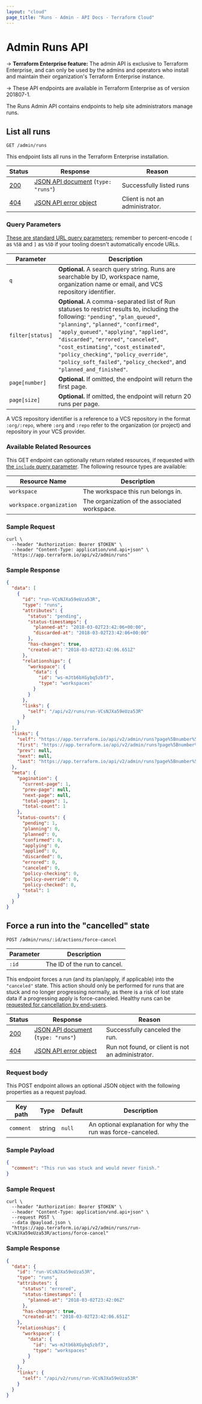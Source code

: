 ```yaml
---
layout: "cloud"
page_title: "Runs - Admin - API Docs - Terraform Cloud"
---
```


[200]: https://developer.mozilla.org/en-US/docs/Web/HTTP/Status/200
[201]: https://developer.mozilla.org/en-US/docs/Web/HTTP/Status/201
[202]: https://developer.mozilla.org/en-US/docs/Web/HTTP/Status/202
[204]: https://developer.mozilla.org/en-US/docs/Web/HTTP/Status/204
[400]: https://developer.mozilla.org/en-US/docs/Web/HTTP/Status/400
[401]: https://developer.mozilla.org/en-US/docs/Web/HTTP/Status/401
[403]: https://developer.mozilla.org/en-US/docs/Web/HTTP/Status/403
[404]: https://developer.mozilla.org/en-US/docs/Web/HTTP/Status/404
[409]: https://developer.mozilla.org/en-US/docs/Web/HTTP/Status/409
[412]: https://developer.mozilla.org/en-US/docs/Web/HTTP/Status/412
[422]: https://developer.mozilla.org/en-US/docs/Web/HTTP/Status/422
[429]: https://developer.mozilla.org/en-US/docs/Web/HTTP/Status/429
[500]: https://developer.mozilla.org/en-US/docs/Web/HTTP/Status/500
[504]: https://developer.mozilla.org/en-US/docs/Web/HTTP/Status/504
[JSON API document]: /docs/cloud/api/index.html#json-api-documents
[JSON API error object]: http://jsonapi.org/format/#error-objects

# Admin Runs API

-> **Terraform Enterprise feature:** The admin API is exclusive to Terraform Enterprise, and can only be used by the admins and operators who install and maintain their organization's Terraform Enterprise instance.

-> These API endpoints are available in Terraform Enterprise as of version 201807-1.

The Runs Admin API contains endpoints to help site administrators manage runs.

## List all runs

`GET /admin/runs`

This endpoint lists all runs in the Terraform Enterprise installation.

Status  | Response                               | Reason
--------|----------------------------------------|----------
[200][] | [JSON API document][] (`type: "runs"`) | Successfully listed runs
[404][] | [JSON API error object][]              | Client is not an administrator.


### Query Parameters

[These are standard URL query parameters](../index.html#query-parameters); remember to percent-encode `[` as `%5B` and `]` as `%5D` if your tooling doesn't automatically encode URLs.

Parameter           | Description
--------------------|------------
`q`                 | **Optional.** A search query string. Runs are searchable by ID, workspace name, organization name or email, and VCS repository identifier.
`filter[status]`    | **Optional.** A comma-separated list of Run statuses to restrict results to, including the following: `"pending"`, `"plan_queued"`, `"planning"`, `"planned"`, `"confirmed"`, `"apply_queued"`, `"applying"`, `"applied"`, `"discarded"`, `"errored"`, `"canceled"`, `"cost_estimating"`, `"cost_estimated"`, `"policy_checking"`, `"policy_override"`, `"policy_soft_failed"`, `"policy_checked"`, and `"planned_and_finished"`.
`page[number]`      | **Optional.** If omitted, the endpoint will return the first page.
`page[size]`        | **Optional.** If omitted, the endpoint will return 20 runs per page.

A VCS repository identifier is a reference to a VCS repository in the format `:org/:repo`, where `:org` and `:repo` refer to the organization (or project) and repository in your VCS provider.

### Available Related Resources

This GET endpoint can optionally return related resources, if requested with [the `include` query parameter](../index.html#inclusion-of-related-resources). The following resource types are available:

Resource Name            | Description
-------------------------|------------
`workspace`              | The workspace this run belongs in.
`workspace.organization` | The organization of the associated workspace.

### Sample Request

```shell
curl \
  --header "Authorization: Bearer $TOKEN" \
  --header "Content-Type: application/vnd.api+json" \
  "https://app.terraform.io/api/v2/admin/runs"
```

### Sample Response

```json
{
  "data": [
    {
      "id": "run-VCsNJXa59eUza53R",
      "type": "runs",
      "attributes": {
        "status": "pending",
        "status-timestamps": {
          "planned-at": "2018-03-02T23:42:06+00:00",
          "discarded-at": "2018-03-02T23:42:06+00:00"
        },
        "has-changes": true,
        "created-at": "2018-03-02T23:42:06.651Z"
      },
      "relationships": {
        "workspace": {
          "data": {
            "id": "ws-mJtb6bXGybq5zbf3",
            "type": "workspaces"
          }
        }
      },
      "links": {
        "self": "/api/v2/runs/run-VCsNJXa59eUza53R"
      }
    }
  ],
  "links": {
    "self": "https://app.terraform.io/api/v2/admin/runs?page%5Bnumber%5D=1&page%5Bsize%5D=20",
    "first": "https://app.terraform.io/api/v2/admin/runs?page%5Bnumber%5D=1&page%5Bsize%5D=20",
    "prev": null,
    "next": null,
    "last": "https://app.terraform.io/api/v2/admin/runs?page%5Bnumber%5D=1&page%5Bsize%5D=20"
  },
  "meta": {
    "pagination": {
      "current-page": 1,
      "prev-page": null,
      "next-page": null,
      "total-pages": 1,
      "total-count": 1
    },
    "status-counts": {
      "pending": 1,
      "planning": 0,
      "planned": 0,
      "confirmed": 0,
      "applying": 0,
      "applied": 0,
      "discarded": 0,
      "errored": 0,
      "canceled": 0,
      "policy-checking": 0,
      "policy-override": 0,
      "policy-checked": 0,
      "total": 1
    }
  }
}
```

## Force a run into the "cancelled" state

`POST /admin/runs/:id/actions/force-cancel`

Parameter | Description
----------|------------
`:id`     | The ID of the run to cancel.

This endpoint forces a run (and its plan/apply, if applicable) into the `"canceled"` state. This action should only be performed for runs that are stuck and no longer progressing normally, as there is a risk of lost state data if a progressing apply is force-canceled. Healthy runs can be [requested for cancellation by end-users](../../run/states.html).

Status  | Response                               | Reason
--------|----------------------------------------|----------
[200][] | [JSON API document][] (`type: "runs"`) | Successfully canceled the run.
[404][] | [JSON API error object][]              | Run not found, or client is not an administrator.


### Request body

This POST endpoint allows an optional JSON object with the following properties as a request payload.

Key path  | Type   | Default | Description
----------|--------|---------|------------
`comment` | string | `null`  | An optional explanation for why the run was force-canceled.

### Sample Payload

```json
{
  "comment": "This run was stuck and would never finish."
}
```

### Sample Request

```shell
curl \
  --header "Authorization: Bearer $TOKEN" \
  --header "Content-Type: application/vnd.api+json" \
  --request POST \
  --data @payload.json \
  "https://app.terraform.io/api/v2/admin/runs/run-VCsNJXa59eUza53R/actions/force-cancel"
```

### Sample Response

```json
{
  "data": {
    "id": "run-VCsNJXa59eUza53R",
    "type": "runs",
    "attributes": {
      "status": "errored",
      "status-timestamps": {
        "planned-at": "2018-03-02T23:42:06Z"
      },
      "has-changes": true,
      "created-at": "2018-03-02T23:42:06.651Z"
    },
    "relationships": {
      "workspace": {
        "data": {
          "id": "ws-mJtb6bXGybq5zbf3",
          "type": "workspaces"
        }
      }
    },
    "links": {
      "self": "/api/v2/runs/run-VCsNJXa59eUza53R"
    }
  }
}
```

